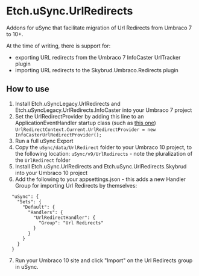 # Etch.uSync.UrlRedirects

Addons for uSync that facilitate migration of Url Redirects from Umbraco 7 to 10+.

At the time of writing, there is support for:

- exporting URL redirects from the Umbraco 7 InfoCaster UrlTracker plugin
- importing URL redirects to the Skybrud.Umbraco.Redirects plugin

## How to use

1. Install Etch.uSyncLegacy.UrlRedirects and Etch.uSyncLegacy.UrlRedirects.InfoCaster into your Umbraco 7 project
2. Set the UrlRedirectProvider by adding this line to an ApplicationEventHandler startup class (such as [this one](https://github.com/jbreuer/Hybrid-Framework-for-Umbraco-v7-Best-Practises/blob/master/Umbraco.Extensions/Events/UmbracoEvents.cs#L44))
   `UrlRedirectContext.Current.UrlRedirectProvider = new InfoCasterUrlRedirectProvider();`
3. Run a full uSync Export
4. Copy the `uSync/data/UrlRedirect` folder to your Umbraco 10 project, to the following location: `uSync/v9/UrlRedirects` - note the pluralization of the `UrlRedirect` folder
5. Install Etch.uSync.UrlRedirects and Etch.uSync.UrlRedirects.Skybrud into your Umbraco 10 project
6. Add the following to your appsettings.json - this adds a new Handler Group for importing Url Redirects by themselves:

```
  "uSync": {
    "Sets": {
      "Default": {
        "Handlers": {
          "UrlRedirectHandler": {
            "Group": "Url Redirects"
          }
        }
      }
    }
  }
```

7. Run your Umbraco 10 site and click "Import" on the Url Redirects group in uSync.

